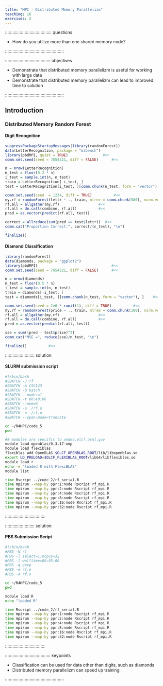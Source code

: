 ```yaml
---
title: "MPI - Distributed Memory Parallelizm"
teaching: 10
exercises: 2
---
```


:::::::::::::::::::::::::::::::::::::: questions 

- How do you utilize more than one shared memory node?

::::::::::::::::::::::::::::::::::::::::::::::::

::::::::::::::::::::::::::::::::::::: objectives

- Demonstrate that distributed memory parallelizm is useful for working with large data
- Demonstrate that distributed memory parallelizm can lead to improved time to solution

::::::::::::::::::::::::::::::::::::::::::::::::

## Introduction

### Distributed Memory Random Forest

#### Digit Recognition

```r
suppressPackageStartupMessages(library(randomForest))
data(LetterRecognition, package = "mlbench")
library(pbdMPI, quiet = TRUE)                #<<
comm.set.seed(seed = 7654321, diff = FALSE)      #<<

n = nrow(LetterRecognition)
n_test = floor(0.2 * n)
i_test = sample.int(n, n_test)
train = LetterRecognition[-i_test, ]
test = LetterRecognition[i_test, ][comm.chunk(n_test, form = "vector"), ]    #<<

comm.set.seed(seed  = 1234, diff = TRUE)          #<<
my.rf = randomForest(lettr ~ ., train, ntree = comm.chunk(500), norm.votes = FALSE) #<<
rf.all = allgather(my.rf)                  #<<
rf.all = do.call(combine, rf.all)          #<<
pred = as.vector(predict(rf.all, test))

correct = allreduce(sum(pred == test$lettr))  #<<
comm.cat("Proportion Correct:", correct/(n_test), "\n")

finalize()
```

#### Diamond Classification

```r
library(randomForest)
data(diamonds, package = "ggplot2")
library(pbdMPI)                                  #<<
comm.set.seed(seed = 7654321, diff = FALSE)      #<<

n = nrow(diamonds)
n_test = floor(0.5 * n)
i_test = sample.int(n, n_test)
train = diamonds[-i_test, ]
test = diamonds[i_test, ][comm.chunk(n_test, form = "vector"), ]    #<<

comm.set.seed(seed = 1e6 * runif(1), diff = TRUE)          #<<
my.rf = randomForest(price ~ ., train, ntree = comm.chunk(100), norm.votes = FALSE) #<<
rf.all = allgather(my.rf)                  #<<
rf.all = do.call(combine, rf.all)          #<<
pred = as.vector(predict(rf.all, test))

sse = sum((pred - test$price)^2)
comm.cat("MSE =", reduce(sse)/n_test, "\n")

finalize()          #<<
```

:::::::::::::::::::::::: solution 

#### SLURM submission script
 
```bash
#!/bin/bash
#SBATCH -J rf
#SBATCH -A CSC143
#SBATCH -p batch
#SBATCH --nodes=1
#SBATCH -t 00:40:00
#SBATCH --mem=0
#SBATCH -e ./rf.e
#SBATCH -o ./rf.o
#SBATCH --open-mode=truncate

cd ~/R4HPC/code_5
pwd

## modules are specific to andes.olcf.ornl.gov
module load openblas/0.3.17-omp
module load flexiblas
flexiblas add OpenBLAS $OLCF_OPENBLAS_ROOT/lib/libopenblas.so
export LD_PRELOAD=$OLCF_FLEXIBLAS_ROOT/lib64/libflexiblas.so
module load r
echo -e "loaded R with FlexiBLAS"
module list

time Rscript ../code_2/rf_serial.R
time mpirun --map-by ppr:1:node Rscript rf_mpi.R
time mpirun --map-by ppr:2:node Rscript rf_mpi.R
time mpirun --map-by ppr:4:node Rscript rf_mpi.R
time mpirun --map-by ppr:8:node Rscript rf_mpi.R
time mpirun --map-by ppr:16:node Rscript rf_mpi.R
time mpirun --map-by ppr:32:node Rscript rf_mpi.R
```

:::::::::::::::::::::::::::::::::


:::::::::::::::::::::::: solution 

#### PBS Submission Script

```bash
#!/bin/bash
#PBS -N rf
#PBS -l select=1:ncpus=32
#PBS -l walltime=00:05:00
#PBS -q qexp
#PBS -e rf.e
#PBS -o rf.o

cd ~/R4HPC/code_5
pwd

module load R
echo "loaded R"

time Rscript ../code_2/rf_serial.R
time mpirun --map-by ppr:1:node Rscript rf_mpi.R
time mpirun --map-by ppr:2:node Rscript rf_mpi.R
time mpirun --map-by ppr:4:node Rscript rf_mpi.R
time mpirun --map-by ppr:8:node Rscript rf_mpi.R
time mpirun --map-by ppr:16:node Rscript rf_mpi.R
time mpirun --map-by ppr:32:node Rscript rf_mpi.R
```
:::::::::::::::::::::::::::::::::


::::::::::::::::::::::::::::::::::::: keypoints 

- Classification can be used for data other than digits, such as diamonds
- Distributed memory parallelizm can speed up training

::::::::::::::::::::::::::::::::::::::::::::::::

